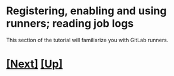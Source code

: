 # Registering, enabling and using runners; reading job logs

This section of the tutorial will familiarize
you with GitLab runners.

# [[Next]](22-registering-our-first-runner.md) [[Up]](README.md)
